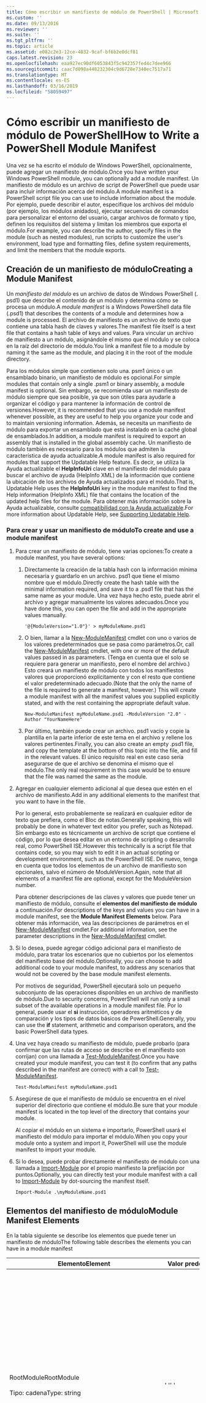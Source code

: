```yaml
---
title: Cómo escribir un manifiesto de módulo de PowerShell | Microsoft Docs
ms.custom: ''
ms.date: 09/13/2016
ms.reviewer: ''
ms.suite: ''
ms.tgt_pltfrm: ''
ms.topic: article
ms.assetid: e082c2e3-12ce-4032-9caf-bf6b2e0dcf81
caps.latest.revision: 23
ms.openlocfilehash: eaa927ec90df6053843f5c942357fed4c7dee966
ms.sourcegitcommit: caac7d098a448232304c9d6728e7340ec7517a71
ms.translationtype: MT
ms.contentlocale: es-ES
ms.lasthandoff: 03/16/2019
ms.locfileid: "58059497"
---
```

# <a name="how-to-write-a-powershell-module-manifest"></a><span data-ttu-id="1d7e5-102">Cómo escribir un manifiesto de módulo de PowerShell</span><span class="sxs-lookup"><span data-stu-id="1d7e5-102">How to Write a PowerShell Module Manifest</span></span>

<span data-ttu-id="1d7e5-103">Una vez se ha escrito el módulo de Windows PowerShell, opcionalmente, puede agregar un manifiesto de módulo.</span><span class="sxs-lookup"><span data-stu-id="1d7e5-103">Once you have written your Windows PowerShell module, you can optionally add a module manifest.</span></span> <span data-ttu-id="1d7e5-104">Un manifiesto de módulo es un archivo de script de PowerShell que puede usar para incluir información acerca del módulo.</span><span class="sxs-lookup"><span data-stu-id="1d7e5-104">A module manifest is a PowerShell script file you can use to include information about the module.</span></span> <span data-ttu-id="1d7e5-105">Por ejemplo, puede describir el autor, especifique los archivos del módulo (por ejemplo, los módulos anidados), ejecutar secuencias de comandos para personalizar el entorno del usuario, cargar archivos de formato y tipo, definen los requisitos del sistema y limitan los miembros que exporta el módulo.</span><span class="sxs-lookup"><span data-stu-id="1d7e5-105">For example, you can describe the author, specify files in the module (such as nested modules), run scripts to customize the user's environment, load type and formatting files, define system requirements, and limit the members that the module exports.</span></span>

## <a name="creating-a-module-manifest"></a><span data-ttu-id="1d7e5-106">Creación de un manifiesto de módulo</span><span class="sxs-lookup"><span data-stu-id="1d7e5-106">Creating a Module Manifest</span></span>

<span data-ttu-id="1d7e5-107">Un *manifiesto del módulo* es un archivo de datos de Windows PowerShell (. psd1) que describe el contenido de un módulo y determina cómo se procesa un módulo.</span><span class="sxs-lookup"><span data-stu-id="1d7e5-107">A *module manifest* is a Windows PowerShell data file (.psd1) that describes the contents of a module and determines how a module is processed.</span></span> <span data-ttu-id="1d7e5-108">El archivo de manifiesto es un archivo de texto que contiene una tabla hash de claves y valores.</span><span class="sxs-lookup"><span data-stu-id="1d7e5-108">The manifest file itself is a text file that contains a hash table of keys and values.</span></span> <span data-ttu-id="1d7e5-109">Para vincular un archivo de manifiesto a un módulo, asignándole el mismo que el módulo y se coloca en la raíz del directorio de módulo.</span><span class="sxs-lookup"><span data-stu-id="1d7e5-109">You link a manifest file to a module by naming it the same as the module, and placing it in the root of the module directory.</span></span>

<span data-ttu-id="1d7e5-110">Para los módulos simple que contienen solo una. psm1 único o un ensamblado binario, un manifiesto de módulo es opcional.</span><span class="sxs-lookup"><span data-stu-id="1d7e5-110">For simple modules that contain only a single .psm1 or binary assembly, a module manifest is optional.</span></span> <span data-ttu-id="1d7e5-111">Sin embargo, se recomienda usar un manifiesto de módulo siempre que sea posible, ya que son útiles para ayudarle a organizar el código y para mantener la información de control de versiones.</span><span class="sxs-lookup"><span data-stu-id="1d7e5-111">However, it is recommended that you use a module manifest whenever possible, as they are useful to help you organize your code and to maintain versioning information.</span></span> <span data-ttu-id="1d7e5-112">Además, se necesita un manifiesto de módulo para exportar un ensamblado que está instalado en la caché global de ensamblados.</span><span class="sxs-lookup"><span data-stu-id="1d7e5-112">In addition, a module manifest is required to export an assembly that is installed in the global assembly cache.</span></span> <span data-ttu-id="1d7e5-113">Un manifiesto de módulo también es necesario para los módulos que admiten la característica de ayuda actualizable.</span><span class="sxs-lookup"><span data-stu-id="1d7e5-113">A module manifest is also required for modules that support the Updatable Help feature.</span></span> <span data-ttu-id="1d7e5-114">Es decir, se utiliza la Ayuda actualizable el **HelpInfoUri** clave en el manifiesto del módulo para buscar el archivo de ayuda (HelpInfo XML) de la información que contiene la ubicación de los archivos de Ayuda actualizados para el módulo.</span><span class="sxs-lookup"><span data-stu-id="1d7e5-114">That is, Updatable Help uses the **HelpInfoUri** key in the module manifest to find the Help information (HelpInfo XML) file that contains the location of the updated help files for the module.</span></span> <span data-ttu-id="1d7e5-115">Para obtener más información sobre la Ayuda actualizable, consulte [compatibilidad con la Ayuda actualizable](./supporting-updatable-help.md).</span><span class="sxs-lookup"><span data-stu-id="1d7e5-115">For more information about Updatable Help, see [Supporting Updatable Help](./supporting-updatable-help.md).</span></span>

### <a name="to-create-and-use-a-module-manifest"></a><span data-ttu-id="1d7e5-116">Para crear y usar un manifiesto de módulo</span><span class="sxs-lookup"><span data-stu-id="1d7e5-116">To create and use a module manifest</span></span>

1. <span data-ttu-id="1d7e5-117">Para crear un manifiesto de módulo, tiene varias opciones:</span><span class="sxs-lookup"><span data-stu-id="1d7e5-117">To create a module manifest, you have several options:</span></span>

   1. <span data-ttu-id="1d7e5-118">Directamente la creación de la tabla hash con la información mínima necesaria y guardarlo en un archivo. psd1 que tiene el mismo nombre que el módulo.</span><span class="sxs-lookup"><span data-stu-id="1d7e5-118">Directly create the hash table with the minimal information required, and save it to a .psd1 file that has the same name as your module.</span></span> <span data-ttu-id="1d7e5-119">Una vez haya hecho esto, puede abrir el archivo y agregar manualmente los valores adecuados.</span><span class="sxs-lookup"><span data-stu-id="1d7e5-119">Once you have done this, you can open the file and add in the appropriate values manually.</span></span>

      `'@{ModuleVersion="1.0"}' > myModuleName.psd1`

   2. <span data-ttu-id="1d7e5-120">O bien, llamar a la [New-ModuleManifest](/powershell/module/Microsoft.PowerShell.Core/New-ModuleManifest) cmdlet con uno o varios de los valores predeterminados que se pasa como parámetros.</span><span class="sxs-lookup"><span data-stu-id="1d7e5-120">Or, call the [New-ModuleManifest](/powershell/module/Microsoft.PowerShell.Core/New-ModuleManifest) cmdlet, with one or more of the default values passed in as parameters.</span></span> <span data-ttu-id="1d7e5-121">(Tenga en cuenta que el solo se requiere para generar un manifiesto, pero el nombre del archivo.) Esto creará un manifiesto de módulo con todos los manifiestos valores que proporcionó explícitamente y con el resto que contiene el valor predeterminado adecuado.</span><span class="sxs-lookup"><span data-stu-id="1d7e5-121">(Note that the only the name of the file is required to generate a manifest, however.) This will create a module manifest with all the manifest values you supplied explicitly stated, and with the rest containing the appropriate default value.</span></span>

      `New-ModuleManifest myModuleName.psd1 -ModuleVersion "2.0" -Author "YourNameHere"`

   3. <span data-ttu-id="1d7e5-122">Por último, también puede crear un archivo. psd1 vacío y copie la plantilla en la parte inferior de este tema en el archivo y rellene los valores pertinentes.</span><span class="sxs-lookup"><span data-stu-id="1d7e5-122">Finally, you can also create an empty .psd1 file, and copy the template at the bottom of this topic into the file, and fill in the relevant values.</span></span> <span data-ttu-id="1d7e5-123">El único requisito real en este caso sería asegurarse de que el archivo se denomina el mismo que el módulo.</span><span class="sxs-lookup"><span data-stu-id="1d7e5-123">The only real requirement in this case would be to ensure that the file was named the same as the module.</span></span>

2. <span data-ttu-id="1d7e5-124">Agregar en cualquier elemento adicional al que desea que estén en el archivo de manifiesto.</span><span class="sxs-lookup"><span data-stu-id="1d7e5-124">Add in any additional elements to the manifest that you want to have in the file.</span></span>

   <span data-ttu-id="1d7e5-125">Por lo general, esto probablemente se realizará en cualquier editor de texto que prefiera, como el Bloc de notas.</span><span class="sxs-lookup"><span data-stu-id="1d7e5-125">Generally speaking, this will probably be done in whatever text editor you prefer, such as Notepad.</span></span> <span data-ttu-id="1d7e5-126">Sin embargo esto es técnicamente un archivo de script que contiene el código, por lo que desea editar en un entorno de scripting o desarrollo real, como PowerShell ISE.</span><span class="sxs-lookup"><span data-stu-id="1d7e5-126">However this technically is a script file that contains code, so you may wish to edit it in an actual scripting or development environment, such as the PowerShell ISE.</span></span> <span data-ttu-id="1d7e5-127">De nuevo, tenga en cuenta que todos los elementos de un archivo de manifiesto son opcionales, salvo el número de ModuleVersion.</span><span class="sxs-lookup"><span data-stu-id="1d7e5-127">Again, note that all elements of a manifest file are optional, except for the ModuleVersion number.</span></span>

   <span data-ttu-id="1d7e5-128">Para obtener descripciones de las claves y valores que puede tener un manifiesto de módulo, consulte el **elementos del manifiesto de módulo** a continuación.</span><span class="sxs-lookup"><span data-stu-id="1d7e5-128">For descriptions of the keys and values you can have in a module manifest, see the **Module Manifest Elements** below.</span></span> <span data-ttu-id="1d7e5-129">Para obtener más información, vea las descripciones de parámetros en el [New-ModuleManifest](/powershell/module/Microsoft.PowerShell.Core/New-ModuleManifest) cmdlet.</span><span class="sxs-lookup"><span data-stu-id="1d7e5-129">For additional information, see the parameter descriptions in the  [New-ModuleManifest](/powershell/module/Microsoft.PowerShell.Core/New-ModuleManifest) cmdlet.</span></span>

3. <span data-ttu-id="1d7e5-130">Si lo desea, puede agregar código adicional para el manifiesto de módulo, para tratar los escenarios que no cubiertos por los elementos del manifiesto base del módulo.</span><span class="sxs-lookup"><span data-stu-id="1d7e5-130">Optionally, you can choose to add additional code to your module manifest, to address any scenarios that would not be covered by the base module manifest elements.</span></span>

   <span data-ttu-id="1d7e5-131">Por motivos de seguridad, PowerShell ejecutará solo un pequeño subconjunto de las operaciones disponibles en un archivo de manifiesto de módulo.</span><span class="sxs-lookup"><span data-stu-id="1d7e5-131">Due to security concerns, PowerShell will run only a small subset of the available operations in a module manifest file.</span></span> <span data-ttu-id="1d7e5-132">Por lo general, puede usar el **si** instrucción, operadores aritméticos y de comparación y los tipos de datos básicos de PowerShell.</span><span class="sxs-lookup"><span data-stu-id="1d7e5-132">Generally, you can use the **if** statement, arithmetic and comparison operators, and the basic PowerShell data types.</span></span>

4. <span data-ttu-id="1d7e5-133">Una vez haya creado su manifiesto de módulo, puede probarlo (para confirmar que las rutas de acceso se describe en el manifiesto son corrijan) con una llamada a [Test-ModuleManifest](/powershell/module/Microsoft.PowerShell.Core/Test-ModuleManifest).</span><span class="sxs-lookup"><span data-stu-id="1d7e5-133">Once you have created your module manifest, you can test it (to confirm that any paths described in the manifest are correct) with a call to [Test-ModuleManifest](/powershell/module/Microsoft.PowerShell.Core/Test-ModuleManifest).</span></span>

   `Test-ModuleManifest myModuleName.psd1`

5. <span data-ttu-id="1d7e5-134">Asegúrese de que el manifiesto de módulo se encuentra en el nivel superior del directorio que contiene el módulo.</span><span class="sxs-lookup"><span data-stu-id="1d7e5-134">Be sure that your module manifest is located in the top level of the directory that contains your module.</span></span>

   <span data-ttu-id="1d7e5-135">Al copiar el módulo en un sistema e importarlo, PowerShell usará el manifiesto del módulo para importar el módulo.</span><span class="sxs-lookup"><span data-stu-id="1d7e5-135">When you copy your module onto a system and import it, PowerShell will use the module manifest to import your module.</span></span>

6. <span data-ttu-id="1d7e5-136">Si lo desea, puede probar directamente el manifiesto de módulo con una llamada a [Import-Module](/powershell/module/Microsoft.PowerShell.Core/Import-Module) por el propio manifiesto la prefijación por puntos.</span><span class="sxs-lookup"><span data-stu-id="1d7e5-136">Optionally, you can directly test your module manifest with a call to [Import-Module](/powershell/module/Microsoft.PowerShell.Core/Import-Module) by dot-sourcing the manifest itself.</span></span>

   `Import-Module .\myModuleName.psd1`

## <a name="module-manifest-elements"></a><span data-ttu-id="1d7e5-137">Elementos del manifiesto de módulo</span><span class="sxs-lookup"><span data-stu-id="1d7e5-137">Module Manifest Elements</span></span>

<span data-ttu-id="1d7e5-138">En la tabla siguiente se describe los elementos que puede tener un manifiesto de módulo</span><span class="sxs-lookup"><span data-stu-id="1d7e5-138">The following table describes the elements you can have in a module manifest</span></span>

|<span data-ttu-id="1d7e5-139">Elemento</span><span class="sxs-lookup"><span data-stu-id="1d7e5-139">Element</span></span>|<span data-ttu-id="1d7e5-140">Valor predeterminado</span><span class="sxs-lookup"><span data-stu-id="1d7e5-140">Default</span></span>|<span data-ttu-id="1d7e5-141">Descripción</span><span class="sxs-lookup"><span data-stu-id="1d7e5-141">Description</span></span>|
|-------------|-------------|-----------------|
|<span data-ttu-id="1d7e5-142">RootModule</span><span class="sxs-lookup"><span data-stu-id="1d7e5-142">RootModule</span></span><br /><br /> <span data-ttu-id="1d7e5-143">Tipo: cadena</span><span class="sxs-lookup"><span data-stu-id="1d7e5-143">Type: string</span></span>|<span data-ttu-id="1d7e5-144">' '</span><span class="sxs-lookup"><span data-stu-id="1d7e5-144">' '</span></span>|<span data-ttu-id="1d7e5-145">Módulo o binario módulo archivo de script asociado con este manifiesto.</span><span class="sxs-lookup"><span data-stu-id="1d7e5-145">Script module or binary module file associated with this manifest.</span></span> <span data-ttu-id="1d7e5-146">Las versiones anteriores de PowerShell llama a este elemento la ModuleToProcess.</span><span class="sxs-lookup"><span data-stu-id="1d7e5-146">Previous versions of PowerShell called this element the ModuleToProcess.</span></span><br /><br /> <span data-ttu-id="1d7e5-147">Posibles tipos para el módulo raíz pueden estar vacíos (que hará esto un **manifiesto** módulo), el nombre de un módulo de script (. psm1, lo que hace que esto un **Script** módulo), o el nombre de un módulo binario (.exe o .dll, lo que lo convierte un **binario** módulo).</span><span class="sxs-lookup"><span data-stu-id="1d7e5-147">Possible types for the root module can be empty (which will make this a **Manifest** module), the name of a script module (.psm1, which makes this a **Script** module), or the name of a binary module (.exe or .dll, which makes this a **Binary** module).</span></span> <span data-ttu-id="1d7e5-148">Colocar el nombre de un manifiesto de módulo (. psd1) o un archivo de script (. ps1) en este elemento se producirá un error que se produzca.</span><span class="sxs-lookup"><span data-stu-id="1d7e5-148">Placing the name of a module manifest (.psd1) or a script file (.ps1) in this element will cause an error to occur.</span></span>|
|<span data-ttu-id="1d7e5-149">ModuleVersion</span><span class="sxs-lookup"><span data-stu-id="1d7e5-149">ModuleVersion</span></span><br /><br /> <span data-ttu-id="1d7e5-150">Tipo: cadena</span><span class="sxs-lookup"><span data-stu-id="1d7e5-150">Type: string</span></span>|<span data-ttu-id="1d7e5-151">1.0</span><span class="sxs-lookup"><span data-stu-id="1d7e5-151">1.0</span></span>|<span data-ttu-id="1d7e5-152">Número de versión de este módulo.</span><span class="sxs-lookup"><span data-stu-id="1d7e5-152">Version number of this module.</span></span> <span data-ttu-id="1d7e5-153">La cadena debe ser capaz de convertir a [System.Version].</span><span class="sxs-lookup"><span data-stu-id="1d7e5-153">The string must be able to convert to [System.Version].</span></span> <span data-ttu-id="1d7e5-154">Es decir, ' #. #. #. #. #'.</span><span class="sxs-lookup"><span data-stu-id="1d7e5-154">That is, '#.#.#.#.#'.</span></span> <span data-ttu-id="1d7e5-155">`Import-Module` se cargará el primer módulo que se encuentra en la **$psModulePath** que coincide con el nombre y tiene al menos tan alto un ModuleVersion, como el `-MinimumVersion` parámetro.</span><span class="sxs-lookup"><span data-stu-id="1d7e5-155">`Import-Module` will load the first module it finds on the **$psModulePath** that matches the name, and has at least as high a ModuleVersion, as the `-MinimumVersion` parameter.</span></span> <span data-ttu-id="1d7e5-156">Para importar una versión específica, use el`-RequiredVersion` parámetro, en su lugar.</span><span class="sxs-lookup"><span data-stu-id="1d7e5-156">To import a specific version, use the`-RequiredVersion` parameter, instead.</span></span><br /><br /> <span data-ttu-id="1d7e5-157">Ejemplo: `ModuleVersion = '1.0'`</span><span class="sxs-lookup"><span data-stu-id="1d7e5-157">Example: `ModuleVersion = '1.0'`</span></span>|
|<span data-ttu-id="1d7e5-158">GUID</span><span class="sxs-lookup"><span data-stu-id="1d7e5-158">GUID</span></span><br /><br /> <span data-ttu-id="1d7e5-159">Tipo: cadena</span><span class="sxs-lookup"><span data-stu-id="1d7e5-159">Type: string</span></span>|<span data-ttu-id="1d7e5-160">GUID generado automáticamente</span><span class="sxs-lookup"><span data-stu-id="1d7e5-160">Autogenerated GUID</span></span>|<span data-ttu-id="1d7e5-161">Identificador utilizado para identificar de forma única este módulo.</span><span class="sxs-lookup"><span data-stu-id="1d7e5-161">ID used to uniquely identify this module.</span></span> <span data-ttu-id="1d7e5-162">Tenga en cuenta que actualmente no se puede importar un módulo por GUID.</span><span class="sxs-lookup"><span data-stu-id="1d7e5-162">Note that you cannot currently import a module by GUID.</span></span><br /><br /> <span data-ttu-id="1d7e5-163">Ejemplo: `GUID = 'cfc45206-1e49-459d-a8ad-5b571ef94857'`</span><span class="sxs-lookup"><span data-stu-id="1d7e5-163">Example: `GUID = 'cfc45206-1e49-459d-a8ad-5b571ef94857'`</span></span>|
|<span data-ttu-id="1d7e5-164">Autor</span><span class="sxs-lookup"><span data-stu-id="1d7e5-164">Author</span></span><br /><br /> <span data-ttu-id="1d7e5-165">Tipo: cadena</span><span class="sxs-lookup"><span data-stu-id="1d7e5-165">Type: string</span></span>|<span data-ttu-id="1d7e5-166">Ninguno</span><span class="sxs-lookup"><span data-stu-id="1d7e5-166">None</span></span>|<span data-ttu-id="1d7e5-167">Autor de este módulo.</span><span class="sxs-lookup"><span data-stu-id="1d7e5-167">Author of this module.</span></span><br /><br /> <span data-ttu-id="1d7e5-168">Ejemplo: `Author = 'AuthorNameHere'`</span><span class="sxs-lookup"><span data-stu-id="1d7e5-168">Example: `Author = 'AuthorNameHere'`</span></span>|
|<span data-ttu-id="1d7e5-169">CompanyName</span><span class="sxs-lookup"><span data-stu-id="1d7e5-169">CompanyName</span></span><br /><br /> <span data-ttu-id="1d7e5-170">Tipo: cadena</span><span class="sxs-lookup"><span data-stu-id="1d7e5-170">Type: string</span></span>|<span data-ttu-id="1d7e5-171">Desconocido</span><span class="sxs-lookup"><span data-stu-id="1d7e5-171">Unknown</span></span>|<span data-ttu-id="1d7e5-172">La empresa o proveedor de este módulo.</span><span class="sxs-lookup"><span data-stu-id="1d7e5-172">Company or vendor of this module.</span></span><br /><br /> <span data-ttu-id="1d7e5-173">Ejemplo: `CompanyName = 'Fabrikam'`</span><span class="sxs-lookup"><span data-stu-id="1d7e5-173">Example: `CompanyName = 'Fabrikam'`</span></span>|
|<span data-ttu-id="1d7e5-174">Copyright</span><span class="sxs-lookup"><span data-stu-id="1d7e5-174">Copyright</span></span><br /><br /> <span data-ttu-id="1d7e5-175">Tipo: cadena</span><span class="sxs-lookup"><span data-stu-id="1d7e5-175">Type: string</span></span>|<span data-ttu-id="1d7e5-176">(c) [currentYear] [autor].</span><span class="sxs-lookup"><span data-stu-id="1d7e5-176">(c) [currentYear] [Author].</span></span> <span data-ttu-id="1d7e5-177">Todos los derechos reservados.</span><span class="sxs-lookup"><span data-stu-id="1d7e5-177">All rights reserved.</span></span>|<span data-ttu-id="1d7e5-178">Declaración de copyright para este módulo.</span><span class="sxs-lookup"><span data-stu-id="1d7e5-178">Copyright statement for this module.</span></span><br /><br /> <span data-ttu-id="1d7e5-179">Ejemplo: `Copyright = '2016 AuthorName. All rights reserved.'`</span><span class="sxs-lookup"><span data-stu-id="1d7e5-179">Example: `Copyright = '2016 AuthorName. All rights reserved.'`</span></span>|
|<span data-ttu-id="1d7e5-180">Descripción</span><span class="sxs-lookup"><span data-stu-id="1d7e5-180">Description</span></span><br /><br /> <span data-ttu-id="1d7e5-181">Tipo: cadena</span><span class="sxs-lookup"><span data-stu-id="1d7e5-181">Type: string</span></span>|<span data-ttu-id="1d7e5-182">' '</span><span class="sxs-lookup"><span data-stu-id="1d7e5-182">' '</span></span>|<span data-ttu-id="1d7e5-183">Descripción de la funcionalidad proporcionada por este módulo.</span><span class="sxs-lookup"><span data-stu-id="1d7e5-183">Description of the functionality provided by this module.</span></span><br /><br /> <span data-ttu-id="1d7e5-184">Ejemplo: `Description = 'This is a description of a module.'`</span><span class="sxs-lookup"><span data-stu-id="1d7e5-184">Example: `Description = 'This is a description of a module.'`</span></span>|
|<span data-ttu-id="1d7e5-185">PowerShellVersion</span><span class="sxs-lookup"><span data-stu-id="1d7e5-185">PowerShellVersion</span></span><br /><br /> <span data-ttu-id="1d7e5-186">Tipo: cadena</span><span class="sxs-lookup"><span data-stu-id="1d7e5-186">Type: string</span></span>|<span data-ttu-id="1d7e5-187">' '</span><span class="sxs-lookup"><span data-stu-id="1d7e5-187">' '</span></span>|<span data-ttu-id="1d7e5-188">Versión mínima del motor de Windows PowerShell requerido por este módulo.</span><span class="sxs-lookup"><span data-stu-id="1d7e5-188">Minimum version of the Windows PowerShell engine required by this module.</span></span> <span data-ttu-id="1d7e5-189">Valores válidos son 1.0, 2.0, 3.0, 4.0 y 5.0.</span><span class="sxs-lookup"><span data-stu-id="1d7e5-189">Current valid values are 1.0, 2.0, 3.0, 4.0, and 5.0.</span></span><br /><br /> <span data-ttu-id="1d7e5-190">Ejemplo: `PowerShellVersion = '5.0'`</span><span class="sxs-lookup"><span data-stu-id="1d7e5-190">Example: `PowerShellVersion = '5.0'`</span></span>|
|<span data-ttu-id="1d7e5-191">PowerShellHostName</span><span class="sxs-lookup"><span data-stu-id="1d7e5-191">PowerShellHostName</span></span><br /><br /> <span data-ttu-id="1d7e5-192">Tipo: cadena</span><span class="sxs-lookup"><span data-stu-id="1d7e5-192">Type: string</span></span>|<span data-ttu-id="1d7e5-193">' '</span><span class="sxs-lookup"><span data-stu-id="1d7e5-193">' '</span></span>|<span data-ttu-id="1d7e5-194">Especifica el nombre del host de Windows PowerShell que se requiere el módulo.</span><span class="sxs-lookup"><span data-stu-id="1d7e5-194">Specifies the name of the Windows PowerShell host that is required by the module.</span></span> <span data-ttu-id="1d7e5-195">Este nombre se proporciona mediante Windows PowerShell.</span><span class="sxs-lookup"><span data-stu-id="1d7e5-195">This name is provided by Windows PowerShell.</span></span> <span data-ttu-id="1d7e5-196">Para buscar el nombre de un programa host, en el programa, escriba: `$host.name` .</span><span class="sxs-lookup"><span data-stu-id="1d7e5-196">To find the name of a host program, in the program, type: `$host.name` .</span></span><br /><br /> <span data-ttu-id="1d7e5-197">Ejemplo: `PowerShellHostName = 'Windows PowerShell ISE Host'`</span><span class="sxs-lookup"><span data-stu-id="1d7e5-197">Example: `PowerShellHostName = 'Windows PowerShell ISE Host'`</span></span>|
|<span data-ttu-id="1d7e5-198">PowerShellHostVersion</span><span class="sxs-lookup"><span data-stu-id="1d7e5-198">PowerShellHostVersion</span></span><br /><br /> <span data-ttu-id="1d7e5-199">Tipo: cadena</span><span class="sxs-lookup"><span data-stu-id="1d7e5-199">Type: string</span></span>|<span data-ttu-id="1d7e5-200">' '</span><span class="sxs-lookup"><span data-stu-id="1d7e5-200">' '</span></span>|<span data-ttu-id="1d7e5-201">Versión mínima del host de Windows PowerShell requerido por este módulo.</span><span class="sxs-lookup"><span data-stu-id="1d7e5-201">Minimum version of the Windows PowerShell host required by this module.</span></span><br /><br /> <span data-ttu-id="1d7e5-202">Ejemplo: `PowerShellHostVersion = '2.0'`</span><span class="sxs-lookup"><span data-stu-id="1d7e5-202">Example: `PowerShellHostVersion = '2.0'`</span></span>|
|<span data-ttu-id="1d7e5-203">DotNetFrameworkVersion</span><span class="sxs-lookup"><span data-stu-id="1d7e5-203">DotNetFrameworkVersion</span></span><br /><br /> <span data-ttu-id="1d7e5-204">Tipo: cadena</span><span class="sxs-lookup"><span data-stu-id="1d7e5-204">Type: string</span></span>|<span data-ttu-id="1d7e5-205">' '</span><span class="sxs-lookup"><span data-stu-id="1d7e5-205">' '</span></span>|<span data-ttu-id="1d7e5-206">Versión mínima de este módulo requiere Microsoft .NET Framework.</span><span class="sxs-lookup"><span data-stu-id="1d7e5-206">Minimum version of Microsoft .NET Framework required by this module.</span></span><br /><br /> <span data-ttu-id="1d7e5-207">Ejemplo: `DotNetFrameworkVersion = '3.5'`</span><span class="sxs-lookup"><span data-stu-id="1d7e5-207">Example: `DotNetFrameworkVersion = '3.5'`</span></span>|
|<span data-ttu-id="1d7e5-208">CLRVersion</span><span class="sxs-lookup"><span data-stu-id="1d7e5-208">CLRVersion</span></span><br /><br /> <span data-ttu-id="1d7e5-209">Tipo: cadena</span><span class="sxs-lookup"><span data-stu-id="1d7e5-209">Type: string</span></span>|<span data-ttu-id="1d7e5-210">' '</span><span class="sxs-lookup"><span data-stu-id="1d7e5-210">' '</span></span>|<span data-ttu-id="1d7e5-211">Versión mínima de common language runtime (CLR) requerido por este módulo.</span><span class="sxs-lookup"><span data-stu-id="1d7e5-211">Minimum version of the common language runtime (CLR) required by this module.</span></span><br /><br /> <span data-ttu-id="1d7e5-212">Ejemplo: `CLRVersion = '3.5'`</span><span class="sxs-lookup"><span data-stu-id="1d7e5-212">Example: `CLRVersion = '3.5'`</span></span>|
|<span data-ttu-id="1d7e5-213">ProcessorArchitecture</span><span class="sxs-lookup"><span data-stu-id="1d7e5-213">ProcessorArchitecture</span></span><br /><br /> <span data-ttu-id="1d7e5-214">Tipo: cadena</span><span class="sxs-lookup"><span data-stu-id="1d7e5-214">Type: string</span></span>|<span data-ttu-id="1d7e5-215">' '</span><span class="sxs-lookup"><span data-stu-id="1d7e5-215">' '</span></span>|<span data-ttu-id="1d7e5-216">Arquitectura de procesador (ninguno, X86, Amd64) requerido por este módulo.</span><span class="sxs-lookup"><span data-stu-id="1d7e5-216">Processor architecture (None, X86, Amd64) required by this module.</span></span> <span data-ttu-id="1d7e5-217">Los valores válidos son x86, AMD64, IA64 y None (desconocido o no especificado).</span><span class="sxs-lookup"><span data-stu-id="1d7e5-217">Valid values are x86, AMD64, IA64, and None (unknown or unspecified).</span></span><br /><br /> <span data-ttu-id="1d7e5-218">Ejemplo: `ProcessorArchitecture = 'x86'`</span><span class="sxs-lookup"><span data-stu-id="1d7e5-218">Example: `ProcessorArchitecture = 'x86'`</span></span>|
|<span data-ttu-id="1d7e5-219">RequiredModules</span><span class="sxs-lookup"><span data-stu-id="1d7e5-219">RequiredModules</span></span><br /><br /> <span data-ttu-id="1d7e5-220">Type: [string[]]</span><span class="sxs-lookup"><span data-stu-id="1d7e5-220">Type: [string[]]</span></span>|<span data-ttu-id="1d7e5-221">@()</span><span class="sxs-lookup"><span data-stu-id="1d7e5-221">@()</span></span>|<span data-ttu-id="1d7e5-222">Módulos que se deben importar en el entorno global antes de importar este módulo.</span><span class="sxs-lookup"><span data-stu-id="1d7e5-222">Modules that must be imported into the global environment prior to importing this module.</span></span> <span data-ttu-id="1d7e5-223">Esto cargará los módulos que aparecen a menos que ya se han cargado.</span><span class="sxs-lookup"><span data-stu-id="1d7e5-223">This will load any modules listed unless they have already been loaded.</span></span> <span data-ttu-id="1d7e5-224">(Por ejemplo, algunos módulos pueden estar ya cargados por un módulo diferente.).</span><span class="sxs-lookup"><span data-stu-id="1d7e5-224">(For example, some modules may already be loaded by a different module.).</span></span> <span data-ttu-id="1d7e5-225">También es posible especificar una versión específica para cargar mediante `RequiredVersion` lugar `ModuleVersion`.</span><span class="sxs-lookup"><span data-stu-id="1d7e5-225">It is also possible to specify a specific version to load using `RequiredVersion` rather than `ModuleVersion`.</span></span> <span data-ttu-id="1d7e5-226">Cuando se usa `ModuleVersion` cargará la versión más reciente disponible con un mínimo de la versión especificada.</span><span class="sxs-lookup"><span data-stu-id="1d7e5-226">When using `ModuleVersion` it will load the newest version available with a minimum of the version specified.</span></span><br /><br /> <span data-ttu-id="1d7e5-227">Ejemplo: `RequiredModules = @(@{ModuleName="myDependentModule", ModuleVersion="2.0",Guid="cfc45206-1e49-459d-a8ad-5b571ef94857"})`</span><span class="sxs-lookup"><span data-stu-id="1d7e5-227">Example: `RequiredModules = @(@{ModuleName="myDependentModule", ModuleVersion="2.0",Guid="cfc45206-1e49-459d-a8ad-5b571ef94857"})`</span></span><br /><br /> <span data-ttu-id="1d7e5-228">Ejemplo: `RequiredModules = @(@{ModuleName="myDependentModule", RequiredVersion="1.5",Guid="cfc45206-1e49-459d-a8ad-5b571ef94857"})`</span><span class="sxs-lookup"><span data-stu-id="1d7e5-228">Example: `RequiredModules = @(@{ModuleName="myDependentModule", RequiredVersion="1.5",Guid="cfc45206-1e49-459d-a8ad-5b571ef94857"})`</span></span>|
|<span data-ttu-id="1d7e5-229">RequiredAssemblies</span><span class="sxs-lookup"><span data-stu-id="1d7e5-229">RequiredAssemblies</span></span><br /><br /> <span data-ttu-id="1d7e5-230">Type: [string[]]</span><span class="sxs-lookup"><span data-stu-id="1d7e5-230">Type: [string[]]</span></span>|<span data-ttu-id="1d7e5-231">@()</span><span class="sxs-lookup"><span data-stu-id="1d7e5-231">@()</span></span>|<span data-ttu-id="1d7e5-232">Ensamblados que se deben cargar antes de importar este módulo.</span><span class="sxs-lookup"><span data-stu-id="1d7e5-232">Assemblies that must be loaded prior to importing this module.</span></span><br /><br /> <span data-ttu-id="1d7e5-233">Tenga en cuenta que a diferencia de RequiredModules, PowerShell cargará el RequiredAssemblies si ya no están cargados.</span><span class="sxs-lookup"><span data-stu-id="1d7e5-233">Note that unlike RequiredModules, PowerShell will load the RequiredAssemblies if they are not already loaded.</span></span>|
|<span data-ttu-id="1d7e5-234">ScriptsToProcess</span><span class="sxs-lookup"><span data-stu-id="1d7e5-234">ScriptsToProcess</span></span><br /><br /> <span data-ttu-id="1d7e5-235">Type: [string[]]</span><span class="sxs-lookup"><span data-stu-id="1d7e5-235">Type: [string[]]</span></span>|<span data-ttu-id="1d7e5-236">@()</span><span class="sxs-lookup"><span data-stu-id="1d7e5-236">@()</span></span>|<span data-ttu-id="1d7e5-237">Archivos de script (. ps1) que se ejecutan en el estado de sesión del llamador cuando se importa el módulo.</span><span class="sxs-lookup"><span data-stu-id="1d7e5-237">Script (.ps1) files that are run in the caller's session state when the module is imported.</span></span> <span data-ttu-id="1d7e5-238">Podría tratarse de la sesión global, estada o, para los módulos anidados, el estado de sesión de otro módulo.</span><span class="sxs-lookup"><span data-stu-id="1d7e5-238">This could be the global session state or, for nested modules, the session state of another module.</span></span> <span data-ttu-id="1d7e5-239">Puede usar estas secuencias de comandos para preparar un entorno tal como se puede usar un script de inicio de sesión.</span><span class="sxs-lookup"><span data-stu-id="1d7e5-239">You can use these scripts to prepare an environment just as you might use a login script.</span></span><br /><br /> <span data-ttu-id="1d7e5-240">Estos scripts se ejecutan antes de cargar cualquiera de los módulos enumerados en el manifiesto.</span><span class="sxs-lookup"><span data-stu-id="1d7e5-240">These scripts are run before any of the modules listed in the manifest are loaded.</span></span>|
|<span data-ttu-id="1d7e5-241">TypesToProcess</span><span class="sxs-lookup"><span data-stu-id="1d7e5-241">TypesToProcess</span></span><br /><br /> <span data-ttu-id="1d7e5-242">Tipo: [objeto]</span><span class="sxs-lookup"><span data-stu-id="1d7e5-242">Type: [Object[]]</span></span>|<span data-ttu-id="1d7e5-243">@()</span><span class="sxs-lookup"><span data-stu-id="1d7e5-243">@()</span></span>|<span data-ttu-id="1d7e5-244">Tipo de archivos (. ps1xml) que se cargue al importar este módulo.</span><span class="sxs-lookup"><span data-stu-id="1d7e5-244">Type files (.ps1xml) to be loaded when importing this module.</span></span>|
|<span data-ttu-id="1d7e5-245">FormatsToProcess</span><span class="sxs-lookup"><span data-stu-id="1d7e5-245">FormatsToProcess</span></span><br /><br /> <span data-ttu-id="1d7e5-246">Tipo: [objeto]</span><span class="sxs-lookup"><span data-stu-id="1d7e5-246">Type: [Object[]]</span></span>|<span data-ttu-id="1d7e5-247">@()</span><span class="sxs-lookup"><span data-stu-id="1d7e5-247">@()</span></span>|<span data-ttu-id="1d7e5-248">Dar formato a los archivos (. ps1xml) que se cargue al importar este módulo.</span><span class="sxs-lookup"><span data-stu-id="1d7e5-248">Format files (.ps1xml) to be loaded when importing this module.</span></span>|
|<span data-ttu-id="1d7e5-249">NestedModules</span><span class="sxs-lookup"><span data-stu-id="1d7e5-249">NestedModules</span></span><br /><br /> <span data-ttu-id="1d7e5-250">Tipo: [objeto]</span><span class="sxs-lookup"><span data-stu-id="1d7e5-250">Type: [Object[]]</span></span>|<span data-ttu-id="1d7e5-251">@()</span><span class="sxs-lookup"><span data-stu-id="1d7e5-251">@()</span></span>|<span data-ttu-id="1d7e5-252">Módulos de importación como módulos anidados del módulo especificado en RootModule/ModuleToProcess.</span><span class="sxs-lookup"><span data-stu-id="1d7e5-252">Modules to import as nested modules of the module specified in RootModule/ModuleToProcess.</span></span><br /><br /> <span data-ttu-id="1d7e5-253">Adición de un nombre de módulo para este elemento es similar a llamar a `Import-Module` desde dentro del código de script o un ensamblado.</span><span class="sxs-lookup"><span data-stu-id="1d7e5-253">Adding a module name to this element is similar to calling `Import-Module` from within your script or assembly code.</span></span> <span data-ttu-id="1d7e5-254">La principal diferencia es que resulta más fácil ver lo que va a cargar aquí en el archivo de manifiesto.</span><span class="sxs-lookup"><span data-stu-id="1d7e5-254">The main difference is that it's easier to see what you are loading here in the manifest file.</span></span> <span data-ttu-id="1d7e5-255">Además, si un módulo no se puede cargar aquí, no se habrá cargado su módulo real.</span><span class="sxs-lookup"><span data-stu-id="1d7e5-255">Also, if a module fails to load here, you will not yet have loaded your actual module.</span></span><br /><br /> <span data-ttu-id="1d7e5-256">Además de otros módulos, también se pueden cargar los archivos de script (. ps1) aquí.</span><span class="sxs-lookup"><span data-stu-id="1d7e5-256">In addition to other modules, you may also load script (.ps1) files here.</span></span> <span data-ttu-id="1d7e5-257">Estos archivos se ejecutarán en el contexto del módulo raíz.</span><span class="sxs-lookup"><span data-stu-id="1d7e5-257">These files will execute in the context of the root module.</span></span> <span data-ttu-id="1d7e5-258">(Esto es equivalente al punto de abastecimiento de la secuencia de comandos en el módulo raíz).</span><span class="sxs-lookup"><span data-stu-id="1d7e5-258">(This is equivalent to dot sourcing the script in your root module.)</span></span>|
|<span data-ttu-id="1d7e5-259">FunctionsToExport</span><span class="sxs-lookup"><span data-stu-id="1d7e5-259">FunctionsToExport</span></span><br /><br /> <span data-ttu-id="1d7e5-260">Tipo: Cadena</span><span class="sxs-lookup"><span data-stu-id="1d7e5-260">Type: String</span></span>|<span data-ttu-id="1d7e5-261">'\*'</span><span class="sxs-lookup"><span data-stu-id="1d7e5-261">'\*'</span></span>|<span data-ttu-id="1d7e5-262">Especifica las funciones que exporta el módulo (se permiten caracteres de comodín) al estado de sesión del llamador.</span><span class="sxs-lookup"><span data-stu-id="1d7e5-262">Specifies the functions that the module exports (wildcard characters are permitted) to the caller's session state.</span></span> <span data-ttu-id="1d7e5-263">De forma predeterminada, se exportan todas las funciones.</span><span class="sxs-lookup"><span data-stu-id="1d7e5-263">By default, all functions are exported.</span></span> <span data-ttu-id="1d7e5-264">Puede usar esta clave para restringir las funciones que exportan el módulo.</span><span class="sxs-lookup"><span data-stu-id="1d7e5-264">You can use this key to restrict the functions that are exported by the module.</span></span><br /><br /> <span data-ttu-id="1d7e5-265">Estado de sesión del llamador puede ser la sesión global, estada o, para los módulos anidados, el estado de sesión de otro módulo.</span><span class="sxs-lookup"><span data-stu-id="1d7e5-265">The caller's session state can be the global session state or, for nested modules, the session state of another module.</span></span> <span data-ttu-id="1d7e5-266">Cuando se encadenan módulos anidados, se exportarán todas las funciones que exportan un módulo anidado en el estado de sesión global, a menos que un módulo en la cadena restringe la función con la clave FunctionsToExport.</span><span class="sxs-lookup"><span data-stu-id="1d7e5-266">When chaining nested modules, all functions that are exported by a nested module will be exported to the global session state unless a module in the chain restricts the function by using the FunctionsToExport key.</span></span><br /><br /> <span data-ttu-id="1d7e5-267">Si el manifiesto también exporta los alias para las funciones, esta clave puede quitar funciones cuyos alias se enumeran en la clave AliasesToExport, pero esta clave no puede agregar los alias de función a la lista.</span><span class="sxs-lookup"><span data-stu-id="1d7e5-267">If the manifest also exports aliases for the functions, this key can remove functions whose aliases are listed in the AliasesToExport key, but this key cannot add function aliases to the list.</span></span>|
|<span data-ttu-id="1d7e5-268">CmdletsToExport</span><span class="sxs-lookup"><span data-stu-id="1d7e5-268">CmdletsToExport</span></span><br /><br /> <span data-ttu-id="1d7e5-269">Tipo: Cadena</span><span class="sxs-lookup"><span data-stu-id="1d7e5-269">Type: String</span></span>|<span data-ttu-id="1d7e5-270">'\*'</span><span class="sxs-lookup"><span data-stu-id="1d7e5-270">'\*'</span></span>|<span data-ttu-id="1d7e5-271">Especifica los cmdlets que exporta el módulo (se permiten caracteres de comodín).</span><span class="sxs-lookup"><span data-stu-id="1d7e5-271">Specifies the cmdlets that the module exports (wildcard characters are permitted).</span></span> <span data-ttu-id="1d7e5-272">De forma predeterminada, se exportan todos los cmdlets.</span><span class="sxs-lookup"><span data-stu-id="1d7e5-272">By default, all cmdlets are exported.</span></span> <span data-ttu-id="1d7e5-273">Puede usar esta clave para restringir los cmdlets que exporta el módulo.</span><span class="sxs-lookup"><span data-stu-id="1d7e5-273">You can use this key to restrict the cmdlets that are exported by the module.</span></span><br /><br /> <span data-ttu-id="1d7e5-274">Estado de sesión del llamador puede ser la sesión global, estada o, para los módulos anidados, el estado de sesión de otro módulo.</span><span class="sxs-lookup"><span data-stu-id="1d7e5-274">The caller's session state can be the global session state or, for nested modules, the session state of another module.</span></span> <span data-ttu-id="1d7e5-275">Cuando se encadena módulos anidados, todos los cmdlets que exporta un módulo anidado se exportarán en última instancia al estado de sesión global, a menos que un módulo en la cadena restringe el cmdlet con la clave CmdletsToExport.</span><span class="sxs-lookup"><span data-stu-id="1d7e5-275">When you are chaining nested modules, all cmdlets that are exported by a nested module will be ultimately exported to the global session state unless a module in the chain restricts the cmdlet by using the CmdletsToExport key.</span></span><br /><br /> <span data-ttu-id="1d7e5-276">Si el manifiesto también exporta los alias para los cmdlets, esta clave puede quitar los cmdlets cuyos alias se enumeran en la clave AliasesToExport, pero esta clave no puede agregar alias de cmdlet en la lista.</span><span class="sxs-lookup"><span data-stu-id="1d7e5-276">If the manifest also exports aliases for the cmdlets, this key can remove cmdlets whose aliases are listed in the AliasesToExport key, but this key cannot add cmdlet aliases to the list.</span></span>|
|<span data-ttu-id="1d7e5-277">VariablesToExport</span><span class="sxs-lookup"><span data-stu-id="1d7e5-277">VariablesToExport</span></span><br /><br /> <span data-ttu-id="1d7e5-278">Tipo: Cadena</span><span class="sxs-lookup"><span data-stu-id="1d7e5-278">Type: String</span></span>|<span data-ttu-id="1d7e5-279">'\*'</span><span class="sxs-lookup"><span data-stu-id="1d7e5-279">'\*'</span></span>|<span data-ttu-id="1d7e5-280">Especifica las variables que exporta el módulo (se permiten caracteres de comodín) al estado de sesión del llamador.</span><span class="sxs-lookup"><span data-stu-id="1d7e5-280">Specifies the variables that the module exports (wildcard characters are permitted) to the caller's session state.</span></span> <span data-ttu-id="1d7e5-281">De forma predeterminada, se exportan todas las variables.</span><span class="sxs-lookup"><span data-stu-id="1d7e5-281">By default, all variables are exported.</span></span> <span data-ttu-id="1d7e5-282">Puede usar esta clave para restringir las variables que exportan el módulo.</span><span class="sxs-lookup"><span data-stu-id="1d7e5-282">You can use this key to restrict the variables that are exported by the module.</span></span><br /><br /> <span data-ttu-id="1d7e5-283">Estado de sesión del llamador puede ser la sesión global, estada o, para los módulos anidados, el estado de sesión de otro módulo.</span><span class="sxs-lookup"><span data-stu-id="1d7e5-283">The caller's session state can be the global session state or, for nested modules, the session state of another module.</span></span> <span data-ttu-id="1d7e5-284">Cuando encadena módulos anidados, se exportarán todas las variables que exportan un módulo anidado en el estado de sesión global, a menos que un módulo en la cadena restringe la variable mediante el uso de la clave VariablesToExport.</span><span class="sxs-lookup"><span data-stu-id="1d7e5-284">When you are chaining nested modules, all variables that are exported by a nested module will be exported to the global session state unless a module in the chain restricts the variable by using the VariablesToExport key.</span></span><br /><br /> <span data-ttu-id="1d7e5-285">Si el manifiesto también exporta los alias para las variables, esta clave puede quitar las variables cuyos alias se enumeran en la clave AliasesToExport, pero esta clave no puede agregar alias de variable a la lista.</span><span class="sxs-lookup"><span data-stu-id="1d7e5-285">If the manifest also exports aliases for the variables, this key can remove variables whose aliases are listed in the AliasesToExport key, but this key cannot add variable aliases to the list.</span></span>|
|<span data-ttu-id="1d7e5-286">AliasesToExport</span><span class="sxs-lookup"><span data-stu-id="1d7e5-286">AliasesToExport</span></span><br /><br /> <span data-ttu-id="1d7e5-287">Tipo: Cadena</span><span class="sxs-lookup"><span data-stu-id="1d7e5-287">Type: String</span></span>|<span data-ttu-id="1d7e5-288">'\*'</span><span class="sxs-lookup"><span data-stu-id="1d7e5-288">'\*'</span></span>|<span data-ttu-id="1d7e5-289">Especifica los alias que exporta el módulo (se permiten caracteres de comodín) al estado de sesión del llamador.</span><span class="sxs-lookup"><span data-stu-id="1d7e5-289">Specifies the aliases that the module exports (wildcard characters are permitted) to the caller's session state.</span></span> <span data-ttu-id="1d7e5-290">De forma predeterminada, se exportan todos los alias.</span><span class="sxs-lookup"><span data-stu-id="1d7e5-290">By default, all aliases are exported.</span></span> <span data-ttu-id="1d7e5-291">Puede usar esta clave para restringir los alias que exportan el módulo.</span><span class="sxs-lookup"><span data-stu-id="1d7e5-291">You can use this key to restrict the aliases that are exported by the module.</span></span><br /><br /> <span data-ttu-id="1d7e5-292">Estado de sesión del llamador puede ser la sesión global, estada o, para los módulos anidados, el estado de sesión de otro módulo.</span><span class="sxs-lookup"><span data-stu-id="1d7e5-292">The caller's session state can be the global session state or, for nested modules, the session state of another module.</span></span> <span data-ttu-id="1d7e5-293">Cuando se encadena módulos anidados, todos los alias que exportan un módulo anidado se exportarán en última instancia al estado de sesión global, a menos que un módulo en la cadena restringe el alias mediante el uso de la clave AliasesToExport.</span><span class="sxs-lookup"><span data-stu-id="1d7e5-293">When you are chaining nested modules, all aliases that are exported by a nested module will be ultimately exported to the global session state unless a module in the chain restricts the alias by using the AliasesToExport key.</span></span>|
|<span data-ttu-id="1d7e5-294">ModuleList</span><span class="sxs-lookup"><span data-stu-id="1d7e5-294">ModuleList</span></span><br /><br /> <span data-ttu-id="1d7e5-295">Type: [string[]]</span><span class="sxs-lookup"><span data-stu-id="1d7e5-295">Type: [string[]]</span></span>|<span data-ttu-id="1d7e5-296">@()</span><span class="sxs-lookup"><span data-stu-id="1d7e5-296">@()</span></span>|<span data-ttu-id="1d7e5-297">Especifica todos los módulos que se empaquetan con este módulo.</span><span class="sxs-lookup"><span data-stu-id="1d7e5-297">Specifies all the modules that are packaged with this module.</span></span> <span data-ttu-id="1d7e5-298">Estos módulos se pueden escribir por su nombre (una cadena separada por comas) o como una tabla hash con las claves ModuleName y GUID.</span><span class="sxs-lookup"><span data-stu-id="1d7e5-298">These modules can be entered by name (a comma-separated string) or as a hash table with ModuleName and GUID keys.</span></span> <span data-ttu-id="1d7e5-299">La tabla hash puede tener también una clave ModuleVersion opcional.</span><span class="sxs-lookup"><span data-stu-id="1d7e5-299">The hash table can also have an optional ModuleVersion key.</span></span> <span data-ttu-id="1d7e5-300">La clave ModuleList está diseñada para que actúe como un inventario de módulo.</span><span class="sxs-lookup"><span data-stu-id="1d7e5-300">The ModuleList key is designed to act as a module inventory.</span></span> <span data-ttu-id="1d7e5-301">Estos módulos no se procesarán automáticamente.</span><span class="sxs-lookup"><span data-stu-id="1d7e5-301">These modules are not automatically processed.</span></span>|
|<span data-ttu-id="1d7e5-302">Lista de archivos</span><span class="sxs-lookup"><span data-stu-id="1d7e5-302">FileList</span></span><br /><br /> <span data-ttu-id="1d7e5-303">Type: [string[]]</span><span class="sxs-lookup"><span data-stu-id="1d7e5-303">Type: [string[]]</span></span>|<span data-ttu-id="1d7e5-304">@()</span><span class="sxs-lookup"><span data-stu-id="1d7e5-304">@()</span></span>|<span data-ttu-id="1d7e5-305">Lista de todos los archivos empaquetados con este módulo.</span><span class="sxs-lookup"><span data-stu-id="1d7e5-305">List of all files packaged with this module.</span></span> <span data-ttu-id="1d7e5-306">Como con ModuleList, FileList le ayudará a como una lista de inventario y no se procesa en caso contrario.</span><span class="sxs-lookup"><span data-stu-id="1d7e5-306">As with ModuleList, FileList is to assist you as an inventory list, and is not otherwise processed.</span></span>|
|<span data-ttu-id="1d7e5-307">PrivateData</span><span class="sxs-lookup"><span data-stu-id="1d7e5-307">PrivateData</span></span><br /><br /> <span data-ttu-id="1d7e5-308">Tipo: [objeto]</span><span class="sxs-lookup"><span data-stu-id="1d7e5-308">Type: [object]</span></span>|<span data-ttu-id="1d7e5-309">' '</span><span class="sxs-lookup"><span data-stu-id="1d7e5-309">' '</span></span>|<span data-ttu-id="1d7e5-310">Especifica los datos privados que deben pasarse al módulo raíz especificado por la clave RootModule/ModuleToProcess.</span><span class="sxs-lookup"><span data-stu-id="1d7e5-310">Specifies any private data that needs to be passed to the root module specified by the RootModule/ModuleToProcess key.</span></span>|
|<span data-ttu-id="1d7e5-311">HelpInfoURI</span><span class="sxs-lookup"><span data-stu-id="1d7e5-311">HelpInfoURI</span></span><br /><br /> <span data-ttu-id="1d7e5-312">Tipo: cadena</span><span class="sxs-lookup"><span data-stu-id="1d7e5-312">Type: string</span></span>|<span data-ttu-id="1d7e5-313">' '</span><span class="sxs-lookup"><span data-stu-id="1d7e5-313">' '</span></span>|<span data-ttu-id="1d7e5-314">HelpInfo URI de este módulo.</span><span class="sxs-lookup"><span data-stu-id="1d7e5-314">HelpInfo URI of this module.</span></span>|
|<span data-ttu-id="1d7e5-315">DefaultCommandPrefix</span><span class="sxs-lookup"><span data-stu-id="1d7e5-315">DefaultCommandPrefix</span></span><br /><br /> <span data-ttu-id="1d7e5-316">Tipo: cadena</span><span class="sxs-lookup"><span data-stu-id="1d7e5-316">Type: string</span></span>|<span data-ttu-id="1d7e5-317">' '</span><span class="sxs-lookup"><span data-stu-id="1d7e5-317">' '</span></span>|<span data-ttu-id="1d7e5-318">Prefijo predeterminado para los comandos que se exporta desde este módulo.</span><span class="sxs-lookup"><span data-stu-id="1d7e5-318">Default prefix for commands exported from this module.</span></span> <span data-ttu-id="1d7e5-319">Invalidar el prefijo predeterminado mediante `Import-Module` -prefijo.</span><span class="sxs-lookup"><span data-stu-id="1d7e5-319">Override the default prefix using `Import-Module` -Prefix.</span></span>|

## <a name="sample-module-manifest"></a><span data-ttu-id="1d7e5-320">Manifiesto de módulo de ejemplo</span><span class="sxs-lookup"><span data-stu-id="1d7e5-320">Sample Module Manifest</span></span>

<span data-ttu-id="1d7e5-321">El manifiesto de módulo de ejemplo siguiente muestra las claves y valores predeterminados en un manifiesto de módulo.</span><span class="sxs-lookup"><span data-stu-id="1d7e5-321">The following sample module manifest shows the keys and default values in a module manifest.</span></span> <span data-ttu-id="1d7e5-322">En este ejemplo se creó mediante el `New-ModuleManifest` cmdlet de Windows PowerShell 3.0.</span><span class="sxs-lookup"><span data-stu-id="1d7e5-322">This example was created by using the `New-ModuleManifest` cmdlet in Windows PowerShell 3.0.</span></span> <span data-ttu-id="1d7e5-323">Al crear varios módulos, puede usar este cmdlet para crear una plantilla de manifiesto que, a continuación, se puede modificar para los distintos módulos.</span><span class="sxs-lookup"><span data-stu-id="1d7e5-323">When creating multiple modules, you can use this cmdlet to create a manifest template that can then be modified for different modules.</span></span>

```powershell
#
# Module manifest for module 'myManifest'
#
# Generated by: User01
#
# Generated on: 1/24/2012
#

@{

# Script module or binary module file associated with this manifest
#RootModule = ''

# Version number of this module.
ModuleVersion = '1.0'

# ID used to uniquely identify this module
GUID = 'd0a9150d-b6a4-4b17-a325-e3a24fed0aa9'

# Author of this module
Author = 'User01'

# Company or vendor of this module
CompanyName = 'Unknown'

# Copyright statement for this module
Copyright = '(c) 2012 User01. All rights reserved.'

# Description of the functionality provided by this module
# Description = ''

# Minimum version of the Windows PowerShell engine required by this module
# PowerShellVersion = ''

# Name of the Windows PowerShell host required by this module
# PowerShellHostName = ''

# Minimum version of the Windows PowerShell host required by this module
# PowerShellHostVersion = ''

# Minimum version of the .NET Framework required by this module
# DotNetFrameworkVersion = ''

# Minimum version of the common language runtime (CLR) required by this module
# CLRVersion = ''

# Processor architecture (None, X86, Amd64) required by this module
# ProcessorArchitecture = ''

# Modules that must be imported into the global environment prior to importing this module
# RequiredModules = @()

# Assemblies that must be loaded prior to importing this module
# RequiredAssemblies = @()

# Script files (.ps1) that are run in the caller's environment prior to importing this module
# ScriptsToProcess = @()

# Type files (.ps1xml) to be loaded when importing this module
# TypesToProcess = @()

# Format files (.ps1xml) to be loaded when importing this module
# FormatsToProcess = @()

# Modules to import as nested modules of the module specified in RootModule/ModuleToProcess
# NestedModules = @()

# Functions to export from this module
FunctionsToExport = '*'

# Cmdlets to export from this module
CmdletsToExport = '*'

# Variables to export from this module
VariablesToExport = '*'

# Aliases to export from this module
AliasesToExport = '*'

# List of all modules packaged with this module
# ModuleList = @()

# List of all files packaged with this module
# FileList = @()

# Private data to pass to the module specified in RootModule/ModuleToProcess
# PrivateData = ''

# HelpInfo URI of this module
# HelpInfoURI = ''

# Default prefix for commands exported from this module. Override the default prefix using Import-Module -Prefix.
# DefaultCommandPrefix = ''

}

```

## <a name="see-also"></a><span data-ttu-id="1d7e5-324">Véase también</span><span class="sxs-lookup"><span data-stu-id="1d7e5-324">See Also</span></span>

[<span data-ttu-id="1d7e5-325">Escribir un módulo de Windows PowerShell</span><span class="sxs-lookup"><span data-stu-id="1d7e5-325">Writing a Windows PowerShell Module</span></span>](./writing-a-windows-powershell-module.md)
